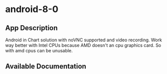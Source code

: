 # android-8-0

## App Description

Android in Chart solution with noVNC supported and video recording. Work way better with Intel CPUs because AMD doesn't an cpu graphics card. So with amd cpus can be unusable.

## Available Documentation

